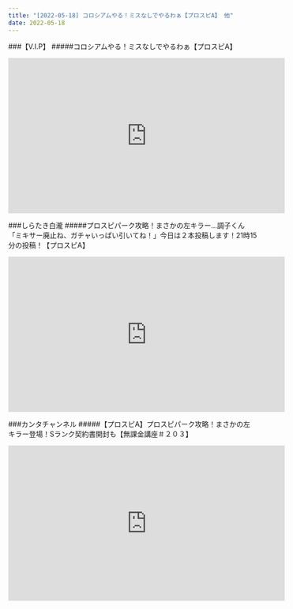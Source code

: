 ```yaml
---
title: "[2022-05-18] コロシアムやる！ミスなしでやるわぁ【プロスピA】 他"
date: 2022-05-18
---
```

###【V.I.P】
#####コロシアムやる！ミスなしでやるわぁ【プロスピA】
<iframe width="560" height="315" src="https://www.youtube.com/embed/vua1LwCjHk0" frameborder="0" allow="accelerometer; autoplay; clipboard-write; encrypted-media; gyroscope; picture-in-picture" allowfullscreen></iframe>

###しらたき白瀧
#####プロスピパーク攻略！まさかの左キラー…調子くん「ミキサー廃止ね、ガチャいっぱい引いてね！」今日は２本投稿します！21時15分の投稿！【プロスピA】
<iframe width="560" height="315" src="https://www.youtube.com/embed/Z7qgyIgXiZw" frameborder="0" allow="accelerometer; autoplay; clipboard-write; encrypted-media; gyroscope; picture-in-picture" allowfullscreen></iframe>

###カンタチャンネル
#####【プロスピA】プロスピパーク攻略！まさかの左キラー登場！Sランク契約書開封も【無課金講座＃２０３】
<iframe width="560" height="315" src="https://www.youtube.com/embed/Nnoeetuvxyk" frameborder="0" allow="accelerometer; autoplay; clipboard-write; encrypted-media; gyroscope; picture-in-picture" allowfullscreen></iframe>

